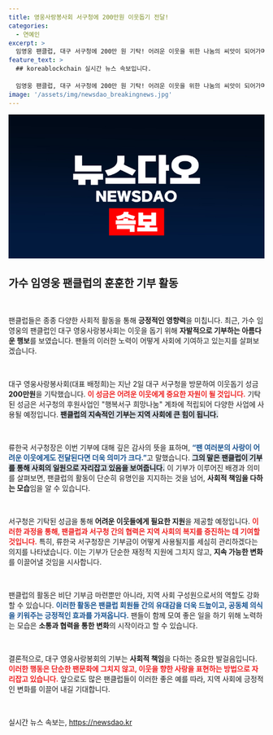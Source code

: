 ```yaml
---
title: 영웅사랑봉사회 서구청에 200만원 이웃돕기 전달!
categories:
  - 연예인
excerpt: >
  임영웅 팬클럽, 대구 서구청에 200만 원 기탁! 어려운 이웃을 위한 나눔의 씨앗이 되어가며, 따뜻한 감동이 퍼지고 있다. 팬들의 사랑이 실천으로 이어진 이 이야기, 클릭해서 확인하세요!
feature_text: >
  ## koreablockchain 실시간 뉴스 속보입니다.

  임영웅 팬클럽, 대구 서구청에 200만 원 기탁! 어려운 이웃을 위한 나눔의 씨앗이 되어가며, 따뜻한 감동이 퍼지고 있다. 팬들의 사랑이 실천으로 이어진 이 이야기, 클릭해서 확인하세요!
image: '/assets/img/newsdao_breakingnews.jpg'
---
```


<p><img src="/assets/img/newsdao_breakingnews.jpg" alt="koreablockchain 속보" /></p>

<h2 data-ke-size="size26">가수 임영웅 팬클럽의 훈훈한 기부 활동</h2>

<p data-ke-size="size16">&nbsp;</p>

<p>팬클럽들은 종종 다양한 사회적 활동을 통해 <strong>긍정적인 영향력</strong>을 미칩니다. 최근, 가수 임영웅의 팬클럽인 대구 영웅사랑봉사회는 이웃을 돕기 위해 <strong>자발적으로 기부하는 아름다운 행보</strong>를 보였습니다. 팬들의 이러한 노력이 어떻게 사회에 기여하고 있는지를 살펴보겠습니다.</p>

<p data-ke-size="size16">&nbsp;</p>

<p>대구 영웅사랑봉사회(대표 배정희)는 지난 2일 대구 서구청을 방문하여 이웃돕기 성금 <strong>200만원</strong>을 기탁했습니다. <b><span style="color: #ee2323;">이 성금은 어려운 이웃에게 중요한 자원이 될 것입니다.</span></b> 기탁된 성금은 서구청의 후원사업인 "행복서구 희망나눔" 계좌에 적립되어 다양한 사업에 사용될 예정입니다. <b><span style="background-color: #21538527;">팬클럽의 지속적인 기부는 지역 사회에 큰 힘이 됩니다.</span></b></p>

<p data-ke-size="size16">&nbsp;</p>

<p>류한국 서구청장은 이번 기부에 대해 깊은 감사의 뜻을 표하며, <b><span style="color: #1a5490;">“팬 여러분의 사랑이 어려운 이웃에게도 전달된다면 더욱 의미가 크다.”</span></b>고 말했습니다. <b><span style="background-color: #21538527;">그의 말은 팬클럽이 기부를 통해 사회의 일원으로 자리잡고 있음을 보여줍니다.</span></b> 이 기부가 이루어진 배경과 의미를 살펴보면, 팬클럽의 활동이 단순히 유명인을 지지하는 것을 넘어, <strong>사회적 책임을 다하는 모습</strong>임을 알 수 있습니다.</p>

<p data-ke-size="size16">&nbsp;</p>

<p>서구청은 기탁된 성금을 통해 <strong>어려운 이웃들에게 필요한 지원</strong>을 제공할 예정입니다. <b><span style="color: #ee2323;">이러한 과정을 통해, 팬클럽과 서구청 간의 협력은 지역 사회의 복지를 증진하는 데 기여할 것입니다.</span></b> 특히, 류한국 서구청장은 기부금이 어떻게 사용될지를 세심히 관리하겠다는 의지를 나타냈습니다. 이는 기부가 단순한 재정적 지원에 그치지 않고, <strong>지속 가능한 변화</strong>를 이끌어낼 것임을 시사합니다.</p>

<p data-ke-size="size16">&nbsp;</p>

<p>팬클럽의 활동은 비단 기부금 마련뿐만 아니라, 지역 사회 구성원으로서의 역할도 강화할 수 있습니다. <b><span style="color: #1a5490;">이러한 활동은 팬클럽 회원들 간의 유대감을 더욱 드높이고, 공동체 의식을 키워주는 긍정적인 효과를 가져옵니다.</span></b> 팬들이 함께 모여 좋은 일을 하기 위해 노력하는 모습은 <strong>소통과 협력을 통한 변화</strong>의 시작이라고 할 수 있습니다. </p>

<p data-ke-size="size16">&nbsp;</p>

<p>결론적으로, 대구 영웅사랑봉회의 기부는 <strong>사회적 책임</strong>을 다하는 중요한 발걸음입니다. <b><span style="color: #ee2323;">이러한 행동은 단순한 팬문화에 그치지 않고, 이웃을 향한 사랑을 표현하는 방법으로 자리잡고 있습니다.</span></b> 앞으로도 많은 팬클럽들이 이러한 좋은 예를 따라, 지역 사회에 긍정적인 변화를 이끌어 내길 기대합니다.</p>

<p data-ke-size="size16">&nbsp;</p>
실시간 뉴스 속보는, <a href="https://newsdao.kr" rel="dofollow">https://newsdao.kr</a>


